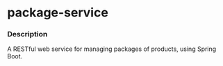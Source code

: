 # package-service

### Description
A RESTful web service for managing packages of products, using Spring Boot.